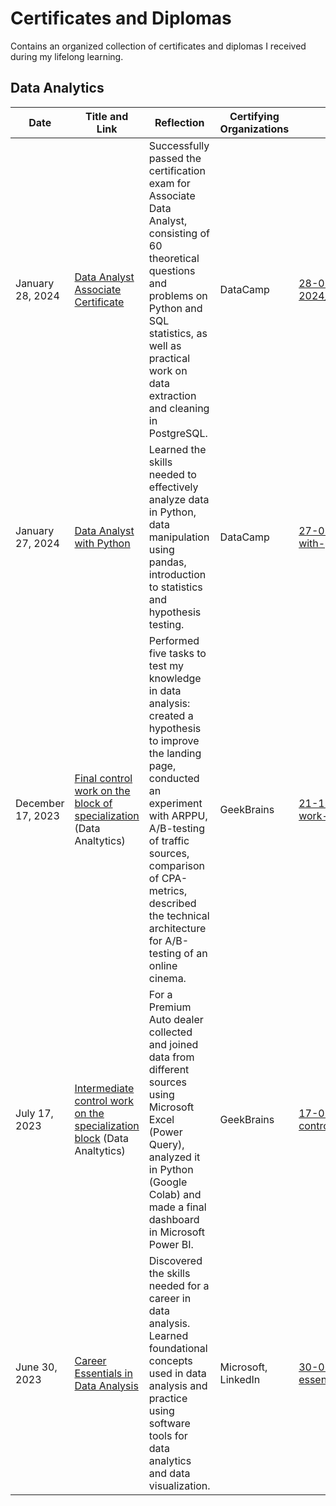# Certificates and Diplomas

Contains an organized collection of certificates and diplomas I received during my lifelong learning.

## Data Analytics

| Date | Title and Link | Reflection | Certifying Organizations | PDF Copy |
| ---- | ---- | ---- | ---- | ---- |
| January 28, 2024 | [Data Analyst Associate Certificate](https://www.datacamp.com/certificate/DAA0013128716735) | Successfully passed the certification exam for Associate Data Analyst, consisting of 60 theoretical questions and problems on Python and SQL statistics, as well as practical work on data extraction and cleaning in PostgreSQL. | DataCamp | [28-01-2024_datacamp_DAA0013128716735.pdf](https://github.com/DragonSigh/certificates-and-diplomas/blob/main/certificates/data-analytics/28-01-2024_datacamp_DAA0013128716735.pdf) |
| January 27, 2024 | [Data Analyst with Python](https://www.datacamp.com/statement-of-accomplishment/track/5f65cc6a18a747b8b49dd2cb9b6c608a076dc240) | Learned the skills needed to effectively analyze data in Python, data manipulation using pandas, introduction to statistics and hypothesis testing. | DataCamp | [27-01-2024_datacamp-data-analyst-with-python.pdf](https://github.com/DragonSigh/certificates-and-diplomas/blob/main/certificates/data-analytics/27-01-2024_datacamp-data-analyst-with-python.pdf) |
| December 17, 2023 | [Final control work on the block of specialization](https://gb.ru/certificates/2644780.en) (Data Analtytics) | Performed five tasks to test my knowledge in data analysis: created a hypothesis to improve the landing page, conducted an experiment with ARPPU, A/B-testing of traffic sources, comparison of CPA-metrics, described the technical architecture for A/B-testing of an online cinema. | GeekBrains | [21-12-2023_geekbrains-final-control-work-specialization.pdf](https://github.com/DragonSigh/certificates-and-diplomas/blob/main/certificates/data-analytics/21-12-2023_geekbrains-final-control-work-specialization.pdf) |
| July 17, 2023 | [Intermediate control work on the specialization block](https://gb.ru/certificates/2486749.en) (Data Analtytics) | For a Premium Auto dealer collected and joined data from different sources using Microsoft Excel (Power Query), analyzed it in Python (Google Colab) and made a final dashboard in Microsoft Power BI. | GeekBrains | [17-07-2023_geekbrains-intermediate-control-work-specialization.pdf](https://github.com/DragonSigh/certificates-and-diplomas/blob/main/certificates/data-analytics/17-07-2023_geekbrains-intermediate-control-work-specialization.pdf) |
| June 30, 2023 | [Career Essentials in Data Analysis](https://www.linkedin.com/learning/certificates/9fb09685165b558254f82131e3a734834e493cb03fde317650f359fe7d2ea808) | Discovered the skills needed for a career in data analysis. Learned foundational concepts used in data analysis and practice using software tools for data analytics and data visualization. | Microsoft, LinkedIn | [30-06-2023_microsoft-linkedin-career-essentials-in-data-analysis.pdf](https://github.com/DragonSigh/certificates-and-diplomas/blob/main/certificates/data-analytics/30-06-2023_microsoft-linkedin-career-essentials-in-data-analysis.pdf) |
